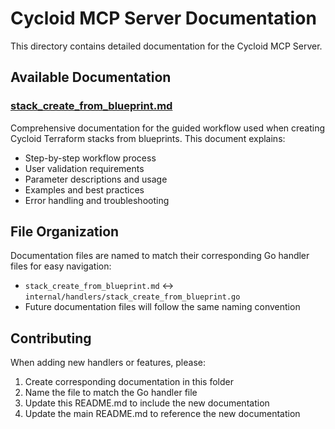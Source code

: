 # Cycloid MCP Server Documentation

This directory contains detailed documentation for the Cycloid MCP Server.

## Available Documentation

### [stack_create_from_blueprint.md](stack_create_from_blueprint.md)
Comprehensive documentation for the guided workflow used when creating Cycloid Terraform stacks from blueprints. This document explains:

- Step-by-step workflow process
- User validation requirements
- Parameter descriptions and usage
- Examples and best practices
- Error handling and troubleshooting

## File Organization

Documentation files are named to match their corresponding Go handler files for easy navigation:

- `stack_create_from_blueprint.md` ↔ `internal/handlers/stack_create_from_blueprint.go`
- Future documentation files will follow the same naming convention

## Contributing

When adding new handlers or features, please:

1. Create corresponding documentation in this folder
2. Name the file to match the Go handler file
3. Update this README.md to include the new documentation
4. Update the main README.md to reference the new documentation 